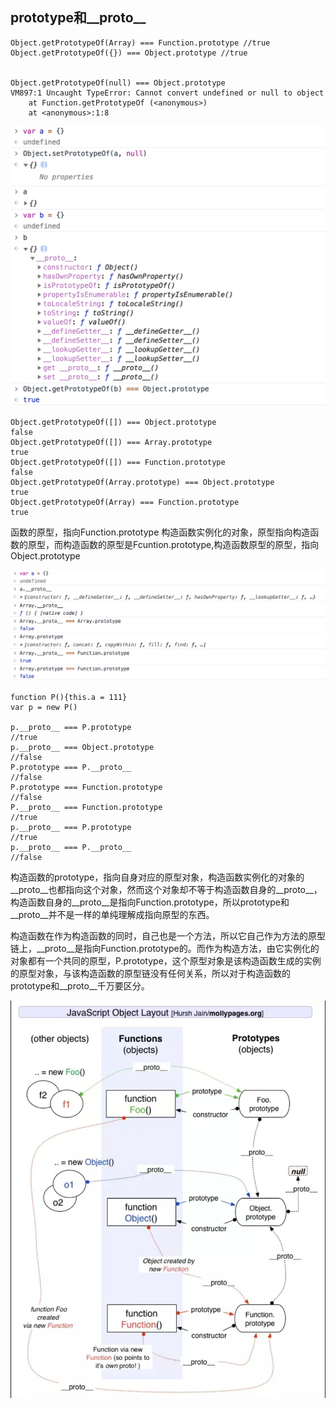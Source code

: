## prototype和__proto__

	Object.getPrototypeOf(Array) === Function.prototype //true
	Object.getPrototypeOf({}) === Object.prototype //true
	

	Object.getPrototypeOf(null) === Object.prototype
	VM897:1 Uncaught TypeError: Cannot convert undefined or null to object
	    at Function.getPrototypeOf (<anonymous>)
	    at <anonymous>:1:8

![](./images-prototype/1.png)

	Object.getPrototypeOf([]) === Object.prototype
	false
	Object.getPrototypeOf([]) === Array.prototype
	true
	Object.getPrototypeOf([]) === Function.prototype
	false
	Object.getPrototypeOf(Array.prototype) === Object.prototype
	true
	Object.getPrototypeOf(Array) === Function.prototype 
	true

函数的原型，指向Function.prototype
构造函数实例化的对象，原型指向构造函数的原型，而构造函数的原型是Fcuntion.prototype,构造函数原型的原型，指向Object.prototype

![](./images-prototype/2.png)

	function P(){this.a = 111}
	var p = new P()

	p.__proto__ === P.prototype
	//true
	p.__proto__ === Object.prototype
	//false
	P.prototype === P.__proto__
	//false
	P.prototype === Function.prototype
	//false
	P.__proto__ === Function.prototype
	//true
	p.__proto__ === P.prototype
	//true
	p.__proto__ === P.__proto__
	//false

构造函数的prototype，指向自身对应的原型对象，构造函数实例化的对象的__proto__也都指向这个对象，然而这个对象却不等于构造函数自身的__proto__，构造函数自身的__proto__是指向Function.prototype，所以prototype和__proto__并不是一样的单纯理解成指向原型的东西。

构造函数在作为构造函数的同时，自己也是一个方法，所以它自己作为方法的原型链上，__proto__是指向Function.prototype的。而作为构造方法，由它实例化的对象都有一个共同的原型，P.prototype，这个原型对象是该构造函数生成的实例的原型对象，与该构造函数的原型链没有任何关系，所以对于构造函数的prototype和__proto__千万要区分。

![](./images-prototype/3.png)